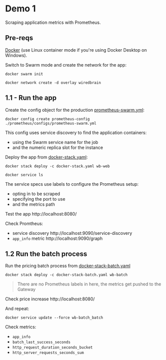 # Demo 1

Scraping application metrics with Prometheus.

## Pre-reqs 

[Docker](https://www.docker.com/products/docker-desktop) (use Linux container mode if you're using Docker Desktop on Windows).

Switch to Swarm mode and create the network for the app:

```
docker swarm init

docker network create -d overlay wiredbrain
```

## 1.1 - Run the app

Create the config object for the production [prometheus-swarm.yml](./prometheus/configs/prometheus-swarm.yml):

```
docker config create prometheus-config ./prometheus/configs/prometheus-swarm.yml
```

This config uses service discovery to find the application containers:

* using the Swarm service name for the job 
* and the numeric replica slot for the instance 

Deploy the app from [docker-stack.yaml](./docker-stack.yaml):

```
docker stack deploy -c docker-stack.yaml wb-web

docker service ls
```

The service specs use labels to configure the Prometheus setup:

* opting in to be scraped
* specifying the port to use
* and the metrics path

Test the app http://localhost:8080/

Check Promtheus:

* service discovery http://localhost:9090/service-discovery
* `app_info` metric http://localhost:9090/graph 

## 1.2 Run the batch process

Run the pricing batch process from [docker-stack-batch.yaml](./docker-stack-batch.yaml)

```
docker stack deploy -c docker-stack-batch.yaml wb-batch
```

> There are no Prometheus labels in here, the metrics get pushed to the Gateway

Check price increase http://localhost:8080/

And repeat:

```
docker service update --force wb-batch_batch
```

Check metrics:

* `app_info`
* `batch_last_success_seconds`
* `http_request_duration_seconds_bucket`
* `http_server_requests_seconds_sum`